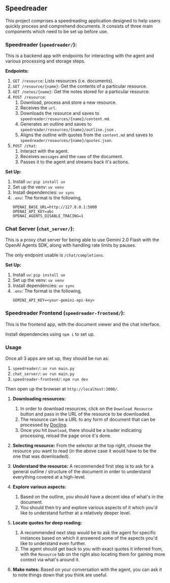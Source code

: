 ## Speedreader

This project comprises a speedreading application designed to help users quickly process and comprehend documents. It consists of three main components which need to be set up before use.

### Speedreader (`speedreader/`):

This is a backend app with endpoints for interacting with the agent and various processing and storage steps.

**Endpoints:**
1. `GET /resource`: Lists resources (i.e. documents).
2. `GET /resource/{name}`: Get the contents of a particular resource.
3. `GET /notes/{name}`: Get the notes stored for a particular resource.
4. `POST /resource`:
    1. Download, process and store a new resource.
    2. Receives the `url`.
    3. Downloads the resource and saves to `speedreader/resources/{name}/content.md`.
    4. Generates an outline and saves to `speedreader/resources/{name}/outline.json` .
    5. Aligns the outline with quotes from the `content.md` and saves to `speedreader/resources/{name}/quotes.json`.
5. `POST /chat`:
    1. Interact with the agent.
    2. Receives `messages` and the `name` of the document.
    3. Passes it to the agent and streams back it's actions.

**Set Up:**
1. Install `uv`: `pip install uv`
2. Set up the venv: `uv venv`
3. Install dependencies: `uv sync`
4. `.env`: The format is the following,
    ```
    OPENAI_BASE_URL=http://127.0.0.1:5000
    OPENAI_API_KEY=abc
    OPENAI_AGENTS_DISABLE_TRACING=1
    ```


### Chat Server (`chat_server/`):

This is a proxy chat server for being able to use Gemini 2.0 Flash with the OpenAI Agents SDK, along with handling rate limits by pauses.

The only endpoint usable is `/chat/completions`.

**Set Up:**
1. Install `uv`: `pip install uv`
2. Set up the venv: `uv venv`
3. Install dependencies: `uv sync`
4. `.env`: The format is the following,
    ```
    GEMINI_API_KEY=<your-gemini-api-key>
    ```

### Speedreader Frontend (`speedreader-frontend/`):

This is the frontend app, with the document viewer and the chat interface.

Install dependencies using `npm i` to set up.


### Usage

Once all 3 apps are set up, they should be run as:

1. `speedreader/`: `uv run main.py`
2. `chat_server/`: `uv run main.py`
3. `speedreader-frontend/`: `npm run dev`

Then open up the browser at `http://localhost:3000/`.

1. **Downloading resources:**
    1. In order to download resources, click on the `Download Resource` button and pass in the URL of the resource to be downloaded.
    2. The resource can be a URL to any form of document that can be processed by [Docling](https://github.com/DS4SD/docling).
    3. Once you hit `Download`, there should be a loader indicating processing, reload the page once it's done.

2. **Selecting resource:** From the selector at the top right, choose the resource you want to read
    (in the above case it would have to be the one that was downloaded).

3. **Understand the resource:** A recommended first step is to ask for a general outline / structure of the document in order to understand everything covered at a high-level.

4. **Explore various aspects:**
    1. Based on the outline, you should have a decent idea of what's in the document.
    2. You should then try and explore various aspects of it which you'd like to understand further at a relatively deeper level.

5. **Locate quotes for deep reading:**
    1. A recommended next step would be to ask the agent for specific instances based on which it answered some of the aspects you'd like to understand even further.
    2. The agent should get back to you with exact quotes it inferred from, with the `Resource` tab on the right also locating them for gaining more context via what's around it.

6. **Make notes:** Based on your conversation with the agent, you can ask it to note things down that you think are useful.
